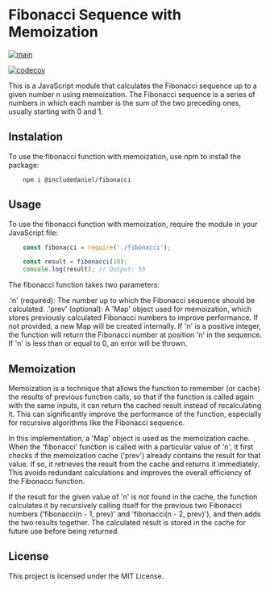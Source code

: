 # Fibonacci Sequence with Memoization

[![main](https://github.com/includeDaniel/fibonacci/actions/workflows/main.yml/badge.svg)](https://github.com/includeDaniel/fibonacci/actions/workflows/main.yml)

[![codecov](https://codecov.io/gh/includeDaniel/fibonacci/branch/main/graph/badge.svg?token=JZWXY20HCS)](https://codecov.io/gh/includeDaniel/fibonacci)

This is a JavaScript module that calculates the Fibonacci sequence up to a given number n using memoization. The Fibonacci sequence is a series of numbers in which each number is the sum of the two preceding ones, usually starting with 0 and 1.

## Instalation

To use the fibonacci function with memoization, use npm to install the package:

```npm
    npm i @includedaniel/fibonacci

```

## Usage

To use the fibonacci function with memoization, require the module in your JavaScript file:

```JavaScript
    const fibonacci = require('./fibonacci');

    const result = fibonacci(10);
    console.log(result); // Output: 55
```

The fibonacci function takes two parameters:

.'n' (required): The number up to which the Fibonacci sequence should be calculated.
.'prev' (optional): A 'Map' object used for memoization, which stores previously calculated Fibonacci numbers to improve performance. If not provided, a new Map will be created internally.
If 'n' is a positive integer, the function will return the Fibonacci number at position 'n' in the sequence. If 'n' is less than or equal to 0, an error will be thrown.

## Memoization

Memoization is a technique that allows the function to remember (or cache) the results of previous function calls, so that if the function is called again with the same inputs, it can return the cached result instead of recalculating it. This can significantly improve the performance of the function, especially for recursive algorithms like the Fibonacci sequence.

In this implementation, a 'Map' object is used as the memoization cache. When the 'fibonacci' function is called with a particular value of 'n', it first checks if the memoization cache ('prev') already contains the result for that value. If so, it retrieves the result from the cache and returns it immediately. This avoids redundant calculations and improves the overall efficiency of the Fibonacci function.

If the result for the given value of 'n' is not found in the cache, the function calculates it by recursively calling itself for the previous two Fibonacci numbers ('fibonacci(n - 1, prev)' and 'fibonacci(n - 2, prev)'), and then adds the two results together. The calculated result is stored in the cache for future use before being returned.

## License

This project is licensed under the MIT License.
